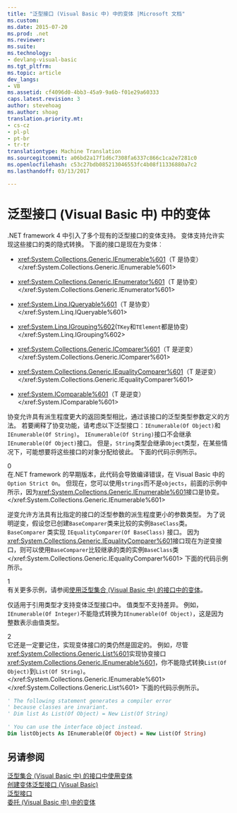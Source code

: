 ```yaml
---
title: "泛型接口 (Visual Basic 中) 中的变体 |Microsoft 文档"
ms.custom: 
ms.date: 2015-07-20
ms.prod: .net
ms.reviewer: 
ms.suite: 
ms.technology:
- devlang-visual-basic
ms.tgt_pltfrm: 
ms.topic: article
dev_langs:
- VB
ms.assetid: cf4096d0-4bb3-45a9-9a6b-f01e29a60333
caps.latest.revision: 3
author: stevehoag
ms.author: shoag
translation.priority.mt:
- cs-cz
- pl-pl
- pt-br
- tr-tr
translationtype: Machine Translation
ms.sourcegitcommit: a06bd2a17f1d6c7308fa6337c866c1ca2e7281c0
ms.openlocfilehash: c53c27bdb085213046553fc4b08f11336880a7c2
ms.lasthandoff: 03/13/2017

---
```

# <a name="variance-in-generic-interfaces-visual-basic"></a>泛型接口 (Visual Basic 中) 中的变体
.NET framework 4 中引入了多个现有的泛型接口的变体支持。 变体支持允许实现这些接口的类的隐式转换。 下面的接口是现在为变体︰  
  
-   <xref:System.Collections.Generic.IEnumerable%601>（T 是协变）</xref:System.Collections.Generic.IEnumerable%601>  
  
-   <xref:System.Collections.Generic.IEnumerator%601>（T 是协变）</xref:System.Collections.Generic.IEnumerator%601>  
  
-   <xref:System.Linq.IQueryable%601>（T 是协变）</xref:System.Linq.IQueryable%601>  
  
-   <xref:System.Linq.IGrouping%602>(`TKey`和`TElement`都是协变)</xref:System.Linq.IGrouping%602>  
  
-   <xref:System.Collections.Generic.IComparer%601>（T 是逆变）</xref:System.Collections.Generic.IComparer%601>  
  
-   <xref:System.Collections.Generic.IEqualityComparer%601>（T 是逆变）</xref:System.Collections.Generic.IEqualityComparer%601>  
  
-   <xref:System.IComparable%601>（T 是逆变）</xref:System.IComparable%601>  
  
 协变允许具有派生程度更大的返回类型相比，通过该接口的泛型类型参数定义的方法。 若要阐释了协变功能，请考虑以下泛型接口︰`IEnumerable(Of Object)`和`IEnumerable(Of String)`。 `IEnumerable(Of String)`接口不会继承`IEnumerable(Of Object)`接口。 但是，`String`类型会继承`Object`类型，在某些情况下，可能想要将这些接口的对象分配给彼此。 下面的代码示例所示。  
  
<CodeContentPlaceHolder>0</CodeContentPlaceHolder>  
 在.NET framework 的早期版本，此代码会导致编译错误，在 Visual Basic 中的`Option Strict On`。 但现在，您可以使用`strings`而不是`objects`，前面的示例中所示，因为<xref:System.Collections.Generic.IEnumerable%601>接口是协变。</xref:System.Collections.Generic.IEnumerable%601>  
  
 逆变允许方法具有比指定的接口的泛型参数的派生程度更小的参数类型。 为了说明逆变，假设您已创建`BaseComparer`类来比较的实例`BaseClass`类。 `BaseComparer` 类实现 `IEqualityComparer(Of BaseClass)` 接口。 因为<xref:System.Collections.Generic.IEqualityComparer%601>接口现在为逆变接口，则可以使用`BaseComparer`比较继承的类的实例`BaseClass`类</xref:System.Collections.Generic.IEqualityComparer%601> 下面的代码示例所示。  
  
<CodeContentPlaceHolder>1</CodeContentPlaceHolder>  
 有关更多示例，请参阅[使用泛型集合 (Visual Basic 中) 的接口中的变体](../../../../visual-basic/programming-guide/concepts/covariance-contravariance/using-variance-in-interfaces-for-generic-collections.md)。  
  
 仅适用于引用类型才支持变体泛型接口中。 值类型不支持差异。 例如，`IEnumerable(Of Integer)`不能隐式转换为`IEnumerable(Of Object)`，这是因为整数表示由值类型。  
  
<CodeContentPlaceHolder>2</CodeContentPlaceHolder>  
 它还是一定要记住，实现变体接口的类仍然是固定的。 例如，尽管<xref:System.Collections.Generic.List%601>实现协变接口<xref:System.Collections.Generic.IEnumerable%601>，你不能隐式转换`List(Of Object)`到`List(Of String)`。</xref:System.Collections.Generic.IEnumerable%601> </xref:System.Collections.Generic.List%601> 下面的代码示例所示。  
  
```vb  
' The following statement generates a compiler error  
' because classes are invariant.  
' Dim list As List(Of Object) = New List(Of String)  
  
' You can use the interface object instead.  
Dim listObjects As IEnumerable(Of Object) = New List(Of String)  
```  
  
## <a name="see-also"></a>另请参阅  
 [泛型集合 (Visual Basic 中) 的接口中使用变体](../../../../visual-basic/programming-guide/concepts/covariance-contravariance/using-variance-in-interfaces-for-generic-collections.md)   
 [创建变体泛型接口 (Visual Basic)](../../../../visual-basic/programming-guide/concepts/covariance-contravariance/creating-variant-generic-interfaces.md)   
 [泛型接口](http://msdn.microsoft.com/library/88bf5b04-d371-4edb-ba38-01ec7cabaacf)   
 [委托 (Visual Basic 中) 中的变体](../../../../visual-basic/programming-guide/concepts/covariance-contravariance/variance-in-delegates.md)

